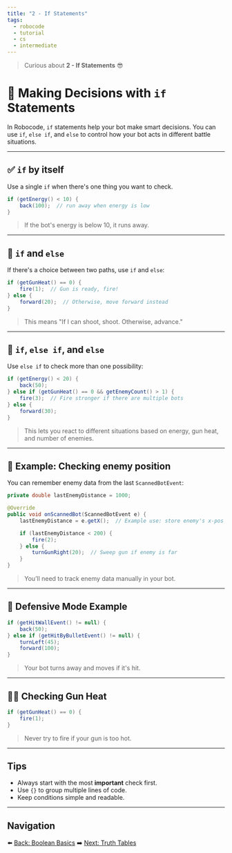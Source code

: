 ```yaml
---
title: "2 - If Statements"
tags:
  - robocode
  - tutorial
  - cs
  - intermediate
---
```


> Curious about **2 - If Statements** 😎

# 🧠 Making Decisions with `if` Statements

In Robocode, `if` statements help your bot make smart decisions. You can use `if`, `else if`, and `else` to control how your bot acts in different battle situations.

---

## ✅ `if` by itself

Use a single `if` when there's one thing you want to check.

```java
if (getEnergy() < 10) {
    back(100);  // run away when energy is low
}
```

> If the bot's energy is below 10, it runs away.

---

## 🔀 `if` and `else`

If there's a choice between two paths, use `if` and `else`:

```java
if (getGunHeat() == 0) {
    fire(1);  // Gun is ready, fire!
} else {
    forward(20);  // Otherwise, move forward instead
}
```

> This means "If I can shoot, shoot. Otherwise, advance."

---

## 🧩 `if`, `else if`, and `else`

Use `else if` to check more than one possibility:

```java
if (getEnergy() < 20) {
    back(50);
} else if (getGunHeat() == 0 && getEnemyCount() > 1) {
    fire(3);  // Fire stronger if there are multiple bots
} else {
    forward(30);
}
```

> This lets you react to different situations based on energy, gun heat, and number of enemies.

---

## 🎯 Example: Checking enemy position

You can remember enemy data from the last `ScannedBotEvent`:

```java
private double lastEnemyDistance = 1000;

@Override
public void onScannedBot(ScannedBotEvent e) {
    lastEnemyDistance = e.getX();  // Example use: store enemy's x-pos for logic

    if (lastEnemyDistance < 200) {
        fire(2);
    } else {
        turnGunRight(20);  // Sweep gun if enemy is far
    }
}
```

> You’ll need to track enemy data manually in your bot.

---

## 🚨 Defensive Mode Example

```java
if (getHitWallEvent() != null) {
    back(50);
} else if (getHitByBulletEvent() != null) {
    turnLeft(45);
    forward(100);
}
```

> Your bot turns away and moves if it's hit.

---

## 🕵️‍♂️ Checking Gun Heat

```java
if (getGunHeat() == 0) {
    fire(1);
}
```

> Never try to fire if your gun is too hot.

---

## Tips

* Always start with the most **important** check first.
* Use `{}` to group multiple lines of code.
* Keep conditions simple and readable.

---

## Navigation

⬅️ [Back: Boolean Basics](/robocode/Day-5/00_boolean_basics)
➡️ [Next: Truth Tables](/robocode/Day-5/02_truth_tables)
